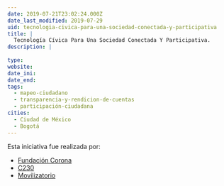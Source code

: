 ```yaml
---
date: 2019-07-21T23:02:24.000Z
date_last_modified: 2019-07-29
uid: tecnologia-civica-para-una-sociedad-conectada-y-participativa
title: |
  Tecnología Cívica Para Una Sociedad Conectada Y Participativa.
description: |
  
type: 
website: 
date_ini: 
date_end: 
tags:
  - mapeo-ciudadano
  - transparencia-y-rendicion-de-cuentas
  - participación-ciudadana
cities: 
  - Ciudad de México
  - Bogotá
---
```


Esta iniciativa fue realizada por:

- [Fundación Corona](/organizaciones/fundacion-corona)
- [C230](/organizaciones/c230)
- [Movilizatorio](/organizaciones/movilizatorio)
